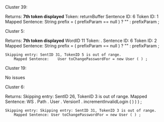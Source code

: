 Cluster 39:

Returns:
**7th token displayed**
    Token: returnBuffer Sentence ID: 6 Token ID: 1
Mapped Sentence:
String prefix = ( prefixParam == null ) ? "" : prefixParam ; 


Cluster 5:

Returns:
**7th token displayed**
    WordID 11 Token: . Sentence ID: 6 Token ID: 2
    Mapped Sentence:
        String prefix = ( prefixParam == null ) ? "" : prefixParam ; 

    Skipping entry: SentID 31, TokenID 5 is out of range.
        Mapped Sentence:    User toChangePasswordFor = new User ( ) ; 


Cluster 19:

No issues

Cluster 6:

Returns:
    Skipping entry: SentID 26, TokenID 3 is out of range.
        Mapped Sentence: WS . Path . User . Version1 . incrementInvalidLogin ( ) ) ) ; 

    Skipping entry: Skipping entry: SentID 31, TokenID 3 is out of range.
        Mapped Sentence: User toChangePasswordFor = new User ( ) ; 
 

